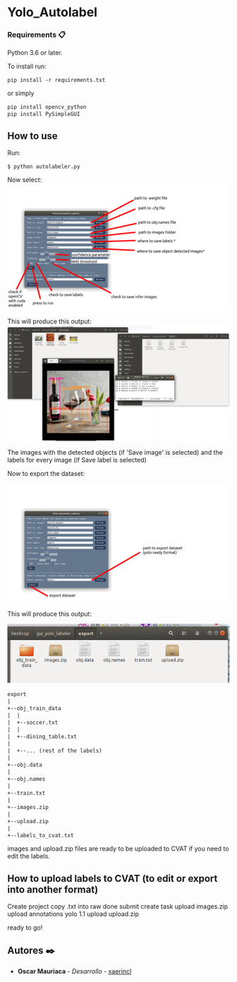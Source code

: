 # Yolo_Autolabel



### Requirements 📋

Python 3.6 or later.


To install run:

```
pip install -r requirements.txt
```
or simply
```
pip install opencv_python
pip install PySimpleGUI
```

## How to use 

Run:
```
$ python autolabeler.py
```
Now select:
![tutorial_1](/github_images/img1.png)


This will produce this output:
![tutorial_2](/github_images/img2.png)

The images with the detected objects (if 'Save image' is selected) and the labels for every image (if Save label is selected)

Now to export the dataset:

![tutorial_3](/github_images/img3.png)

This will produce this output:

![tutorial_4](/github_images/img4.png)


```
export
|
+--obj_train_data
|  |
|  +--soccer.txt
|  |
|  +--dining_table.txt
|
|  +--... (rest of the labels)
|
+--obj.data
| 
+--obj.names
| 
+--train.txt
| 
+--images.zip
| 
+--upload.zip
| 
+--labels_to_cvat.txt
```



images and upload.zip files are ready to be uploaded to CVAT if you need to edit the labels.


## How to upload labels to CVAT (to edit or export into another format)


Create project
copy .txt into raw
done
submit
create task
upload images.zip
upload annotations yolo 1.1
upload upload.zip

ready to go!




## Autores ✒️
* **Oscar Mauriaca** - *Desarrollo* - [xaerincl](https://github.com/xaerincl)
